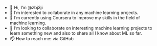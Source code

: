- 👋 Hi, I’m @zbj3ji
- 👀 I’m interested to collaborate in any machine learning projects.
- 🌱 I’m currently using Coursera to improve my skills in the field of machine learning.
- 💞️ I’m looking to collaborate on interesting machine learning projects to learn something new and also to share all I know about ML so far.
- 📫 How to reach me: via GitHub

<!---
zbj3ji/zbj3ji is a ✨ special ✨ repository because its `README.md` (this file) appears on your GitHub profile.
You can click the Preview link to take a look at your changes.
--->
